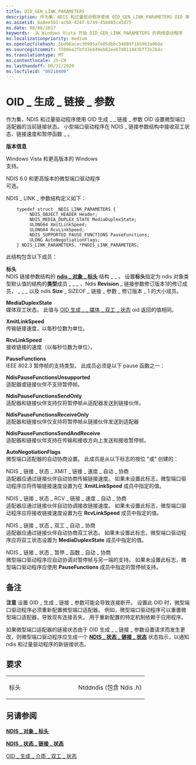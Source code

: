 ```yaml
---
title: OID_GEN_LINK_PARAMETERS
description: 作为集，NDIS 和过量驱动程序使用 OID_GEN_LINK_PARAMETERS OID 来设置微型端口适配器的当前链接状态。 微型端口驱动程序在 NDIS_LINK_PARAMETERS 结构中接收双工状态、链接速度和暂停函数。
ms.assetid: 6a8ee5b1-ac68-424f-b749-45b085ca1d75
ms.date: 08/08/2017
keywords: -从 Windows Vista 开始 OID_GEN_LINK_PARAMETERS 的网络驱动程序
ms.localizationpriority: medium
ms.openlocfilehash: 5bd06acec30995afe05dbbc34089f1b59b3a068e
ms.sourcegitcommit: f500ea2fbfd3e849eb82ee67d011443bff3e2b4c
ms.translationtype: MT
ms.contentlocale: zh-CN
ms.lasthandoff: 08/31/2020
ms.locfileid: "89218400"
---
```

# <a name="oid_gen_link_parameters"></a>OID \_ 生成 \_ 链接 \_ 参数


作为集，NDIS 和过量驱动程序使用 OID 生成 \_ \_ 链接 \_ 参数 OID 设置微型端口适配器的当前链接状态。 小型端口驱动程序在 NDIS \_ 链接参数结构中接收双工状态、链接速度和暂停函数 \_ 。

**版本信息**

<a href="" id="windows-vista-and-later-versions-of-windows"></a>Windows Vista 和更高版本的 Windows  
支持。

<a href="" id="ndis-6-0-and-later-miniport-drivers"></a>NDIS 6.0 和更高版本的微型端口驱动程序  
可选。

NDIS \_ LINK \_ 参数结构定义如下：

```ManagedCPlusPlus
    typedef struct _NDIS_LINK_PARAMETERS {
         NDIS_OBJECT_HEADER Header;
         NDIS_MEDIA_DUPLEX_STATE MediaDuplexState;
         ULONG64 XmitLinkSpeed;
         ULONG64 RcvLinkSpeed;
         NDIS_SUPPORTED_PAUSE_FUNCTIONS PauseFunctions;
         ULONG AutoNegotiationFlags;
    } NDIS_LINK_PARAMETERS, *PNDIS_LINK_PARAMETERS;
```




此结构包含以下成员：

<a href="" id="header"></a>**标头**  
NDIS 链接参数结构的 [**ndis \_ 对象 \_ 标头**](/windows-hardware/drivers/ddi/ntddndis/ns-ntddndis-_ndis_object_header) 结构 \_ \_ 。 设置**标头**指定为 ndis 对象类型默认值的结构的**类型**成员 \_ \_ \_ 、Ndis **Revision** \_ 链接参数修订版本1的修订成员， \_ \_ \_ 以及 ndis **Size** \_ SIZEOF \_ 链接 \_ 参数 \_ 修订版本 \_ 1 的大小成员。

<a href="" id="mediaduplexstate"></a>**MediaDuplexState**  
媒体双工状态。 此值与 [OID 生成 \_ \_ 媒体 \_ 双工 \_ 状态](oid-gen-media-duplex-state.md) oid 返回的值相同。

<a href="" id="xmitlinkspeed"></a>**XmitLinkSpeed**  
传输链接速度，以每秒位数为单位。

<a href="" id="rcvlinkspeed"></a>**RcvLinkSpeed**  
接收链接的速度（以每秒位数为单位）。

<a href="" id="pausefunctions"></a>**PauseFunctions**  
IEEE 802.3 暂停帧的支持类型。 此成员必须是以下 pause 函数之一：

<a href="" id="ndispausefunctionsunsupported"></a>**NdisPauseFunctionsUnsupported**  
适配器或链接伙伴不支持暂停帧。

<a href="" id="ndispausefunctionssendonly"></a>**NdisPauseFunctionsSendOnly**  
适配器和链接伙伴支持仅将暂停帧从适配器发送到链接伙伴。

<a href="" id="ndispausefunctionsreceiveonly"></a>**NdisPauseFunctionsReceiveOnly**  
适配器和链接伙伴仅支持将暂停帧从链接伙伴发送到适配器

<a href="" id="ndispausefunctionssendandreceive"></a>**NdisPauseFunctionsSendAndReceive**  
适配器和链接伙伴支持在传输和接收方向上发送和接收暂停帧。

<a href="" id="autonegotiationflags"></a>**AutoNegotiationFlags**  
微型端口适配器的自动协商设置。 此成员是从以下标志的按位 "或" 创建的：

<a href="" id="ndis-link-state-xmit-link-speed-auto-negotiated"></a>NDIS \_ 链接 \_ 状态 \_ XMIT \_ 链接 \_ 速度 \_ 自动 \_ 协商  
适配器应通过链接伙伴自动协商传输链接速度。 如果未设置此标志，微型端口驱动程序应将传输链接速度设置为在 **XmitLinkSpeed** 成员中指定的值。

<a href="" id="ndis-link-state-rcv-link-speed-auto-negotiated"></a>NDIS \_ 链接 \_ 状态 \_ RCV \_ 链接 \_ 速度 \_ 自动 \_ 协商  
适配器应通过链接伙伴自动协调接收链接速度。 如果未设置此标志，微型端口驱动程序应将接收链接速度设置为在 **RcvLinkSpeed** 成员中指定的值。

<a href="" id="ndis-link-state-duplex-auto-negotiated"></a>NDIS \_ 链接 \_ 状态 \_ 双工 \_ 自动 \_ 协商  
适配器应通过链接伙伴自动协商双工状态。 如果未设置此标志，微型端口驱动程序应将双工状态设置为 **MediaDuplexState** 成员中指定的值。

<a href="" id="ndis-link-state-pause-functions-auto-negotiated"></a>NDIS \_ 链接 \_ 状态 \_ 暂停 \_ 函数 \_ 自动 \_ 协商  
微型端口驱动程序应自动协调对暂停帧与另一端的支持。 如果未设置此标志，微型端口驱动程序应使用 **PauseFunctions** 成员中指定的暂停帧支持。

<a name="remarks"></a>备注
-------

**注意**  设置 OID \_ 生成 \_ 链接 \_ 参数可能会导致连接断开。 设置此 OID 时，微型端口驱动程序必须重新配置微型端口适配器。 例如，微型端口驱动程序可以重置微型端口适配器，导致现有连接丢失。 用于重新配置的特定机制依赖于应用程序。



如果微型端口适配器的链接状态由于 OID 生成 \_ \_ 链接 \_ 参数设置请求而发生更改，则微型端口驱动程序应生成一个 [**NDIS \_ 状态 \_ 链接 \_ 状态**](./ndis-status-link-state.md) 状态指示，以通知 ndis 和过量驱动程序的新链接状态。

<a name="requirements"></a>要求
------------

<table>
<colgroup>
<col width="50%" />
<col width="50%" />
</colgroup>
<tbody>
<tr class="odd">
<td><p>标头</p></td>
<td>Ntddndis (包含 Ndis .h) </td>
</tr>
</tbody>
</table>

## <a name="see-also"></a>另请参阅


[**NDIS \_ 对象 \_ 标头**](/windows-hardware/drivers/ddi/ntddndis/ns-ntddndis-_ndis_object_header)

[**NDIS \_ 状态 \_ 链接 \_ 状态**](./ndis-status-link-state.md)

[OID \_ 生成 \_ 介质 \_ 双工 \_ 状态](oid-gen-media-duplex-state.md)